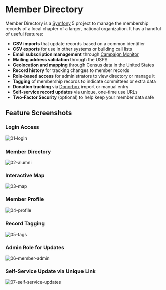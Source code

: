 # Member Directory

Member Directory is a [Symfony](https://symfony.com/) 5 project to manage the membership records of a local chapter of a larger, national organization. It has a handful of useful features:

* **CSV imports** that update records based on a common identifier
* **CSV exports** for use in other systems or building call lists
* **Email subscription management** through [Campaign Monitor](https://www.campaignmonitor.com/)
* **Mailing address validation** through the USPS
* **Geolocation and mapping** through Census data in the United States
* **Record history** for tracking changes to member records
* **Role-based access** for administrators to view directory or manage it
* **Tagging** of membership records to indicate committees or extra data
* **Donation tracking** via [Donorbox](https://donorbox.org) import or manual entry
* **Self-service record updates** via unique, one-time use URLs
* **Two-Factor Security** (optional) to help keep your member data safe

## Feature Screenshots

### Login Access

![01-login](screenshots/01-login.png)

### Member Directory

![02-alumni](screenshots/02-alumni.png)

### Interactive Map

![03-map](screenshots/03-map.png)

### Member Profile

![04-profile](screenshots/04-profile.png)

### Record Tagging

![05-tags](screenshots/05-tags.png)

### Admin Role for Updates

![06-member-admin](screenshots/06-member-admin.png)

### Self-Service Update via Unique Link

![07-self-service-updates](screenshots/07-self-service-updates.png)
